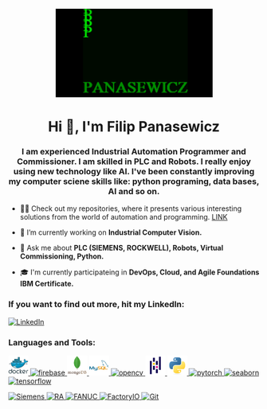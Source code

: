 <p align="center">
  <a href="https://panasewicz.github.io/matrix-effect/">
    <img src="https://github.com/panasewicz/matrix-effect/raw/main/Animation.gif" alt="Result GIF">
  </a>
</p>

<h1 align="center">Hi 👋, I'm Filip Panasewicz</h1>
<h3 align="center">I am experienced Industrial Automation Programmer and Commissioner. I am skilled in PLC and Robots. I really enjoy using new technology like AI. I've been constantly improving my computer sciene skills like: python programing, data bases, AI and so on.</h3>


- 👨‍💻 Check out my repositories, where it presents various interesting solutions from the world of automation and programming. [LINK](https://github.com/panasewicz?tab=repositories)

- 🔭 I’m currently working on **Industrial Computer Vision.**

- 💬 Ask me about **PLC (SIEMENS, ROCKWELL), Robots, Virtual Commissioning, Python.**

- 🎓 I'm currently participateing in **DevOps, Cloud, and Agile Foundations IBM Certificate.**

<h3 align="left">If you want to find out more, hit my LinkedIn:</h3> 
<p align="left">
</p>

[![LinkedIn](https://img.shields.io/badge/LinkedIn-0077B5?style=for-the-badge&logo=linkedin&logoColor=white)](https://www.linkedin.com/in/filip-panasewicz-277550172/)

<h3 align="left">Languages and Tools:</h3>
<p align="left"> <a href="https://www.docker.com/" target="_blank" rel="noreferrer"> <img src="https://raw.githubusercontent.com/devicons/devicon/master/icons/docker/docker-original-wordmark.svg" alt="docker" width="40" height="40"/> </a> <a href="https://firebase.google.com/" target="_blank" rel="noreferrer"> <img src="https://www.vectorlogo.zone/logos/firebase/firebase-icon.svg" alt="firebase" width="40" height="40"/> </a> <a href="https://www.mongodb.com/" target="_blank" rel="noreferrer"> <img src="https://raw.githubusercontent.com/devicons/devicon/master/icons/mongodb/mongodb-original-wordmark.svg" alt="mongodb" width="40" height="40"/> </a> <a href="https://www.mysql.com/" target="_blank" rel="noreferrer"> <img src="https://raw.githubusercontent.com/devicons/devicon/master/icons/mysql/mysql-original-wordmark.svg" alt="mysql" width="40" height="40"/> </a> <a href="https://opencv.org/" target="_blank" rel="noreferrer"> <img src="https://www.vectorlogo.zone/logos/opencv/opencv-icon.svg" alt="opencv" width="40" height="40"/> </a> <a href="https://pandas.pydata.org/" target="_blank" rel="noreferrer"> <img src="https://raw.githubusercontent.com/devicons/devicon/2ae2a900d2f041da66e950e4d48052658d850630/icons/pandas/pandas-original.svg" alt="pandas" width="40" height="40"/> </a> <a href="https://www.python.org" target="_blank" rel="noreferrer"> <img src="https://raw.githubusercontent.com/devicons/devicon/master/icons/python/python-original.svg" alt="python" width="40" height="40"/> </a> <a href="https://pytorch.org/" target="_blank" rel="noreferrer"> <img src="https://www.vectorlogo.zone/logos/pytorch/pytorch-icon.svg" alt="pytorch" width="40" height="40"/> </a> <a href="https://seaborn.pydata.org/" target="_blank" rel="noreferrer"> <img src="https://seaborn.pydata.org/_images/logo-mark-lightbg.svg" alt="seaborn" width="40" height="40"/> </a> <a href="https://www.tensorflow.org" target="_blank" rel="noreferrer"> <img src="https://www.vectorlogo.zone/logos/tensorflow/tensorflow-icon.svg" alt="tensorflow" width="40" height="40"/> </a> </p>
<div align="left">
  <a href="https://www.siemens.com" target="_blank" rel="noreferrer"> <img src="https://images.crunchbase.com/image/upload/c_lpad,h_170,w_170,f_auto,b_white,q_auto:eco,dpr_1/mky0fkibqswnxfbvhk3i" alt="Siemens" width="40" height="40"/> </a>
  <a href="https://www.rockwellautomation.com/en-us.html" target="_blank" rel="noreferrer"> <img src="https://rockwellautomation.scene7.com/is/image/rockwellautomation/rockwellautomation-logo-16x9.2550.jpg" alt="RA" width="40" height="40"/> </a>
  <a href="https://www.fanuc.eu/" target="_blank" rel="noreferrer"> <img src="https://encrypted-tbn0.gstatic.com/images?q=tbn:ANd9GcRjyfnEWFFjiPF-sHanyFEw7JeoxEjBMWN1b5C96MQ&s" alt="FANUC" width="40" height="40"/> </a>
  <a href="https://factoryio.com/" target="_blank" rel="noreferrer"> <img src="https://europe1.discourse-cdn.com/standard20/uploads/factoryio/original/1X/cc7f98b5e86ab15071a0e830568aa12e2c1f872c.png" alt="FactoryIO" width="40" height="40"/> </a>
  <a href="https://github.com/" target="_blank" rel="noreferrer"> <img src="https://github.githubassets.com/images/modules/logos_page/GitHub-Mark.png" alt="Git" width="40" height="40"/> </a>

